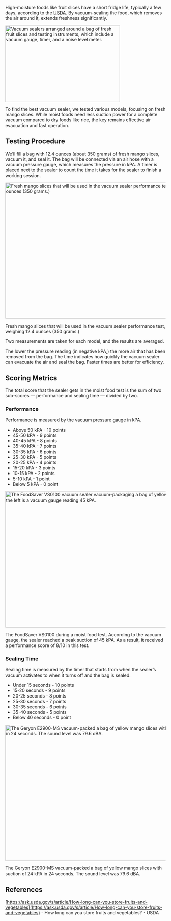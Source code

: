 High-moisture foods like fruit slices have a short fridge life, typically a few days, according to the [USDA](https://ask.usda.gov/s/article/How-long-can-you-store-fruits-and-vegetables). By vacuum-sealing the food, which removes the air around it, extends freshness significantly.

<img src="https://cdn.healthykitchen101.com/reviews/images/vacuum-sealers/moist-food-vacuum-sealer-test-cloziowrn00002k88ci4fd3wz.jpg" alt="Vacuum sealers arranged around a bag of fresh fruit slices and testing instruments, which include a vacuum gauge, timer, and a noise level meter." width="360" height="240">

To find the best vacuum sealer, we tested various models, focusing on fresh mango slices. While moist foods need less suction power for a complete vacuum compared to dry foods like rice, the key remains effective air evacuation and fast operation.

Testing Procedure
-----------------

We’ll fill a bag with 12.4 ounces (about 350 grams) of fresh mango slices, vacuum it, and seal it. The bag will be connected via an air hose with a vacuum pressure gauge, which measures the pressure in kPA. A timer is placed next to the sealer to count the time it takes for the sealer to finish a working session.

<img src="https://cdn.healthykitchen101.com/reviews/images/vacuum-sealers/fresh-mango-slices-for-vacuum-sealer-test-clozfj2rw0001ll88cvg3hlhm.jpg" alt="Fresh mango slices that will be used in the vacuum sealer performance test, weighing 12.4 ounces (350 grams.)" width="640" height="427">

Fresh mango slices that will be used in the vacuum sealer performance test, weighing 12.4 ounces (350 grams.)

Two measurements are taken for each model, and the results are averaged.

The lower the pressure reading (in negative kPA,) the more air that has been removed from the bag. The time indicates how quickly the vacuum sealer can evacuate the air and seal the bag. Faster times are better for efficiency.

Scoring Metrics
---------------

The total score that the sealer gets in the moist food test is the sum of two sub-scores — performance and sealing time — divided by two.

### Performance 

Performance is measured by the vacuum pressure gauge in kPA.

*   Above 50 kPA - 10 points
*   45-50 kPA - 9 points
*   40-45 kPA - 8 points
*   35-40 kPA - 7 points
*   30-35 kPA - 6 points
*   25-30 kPA - 5 points
*   20-25 kPA - 4 points
*   15-20 kPA - 3 points
*   10-15 kPA - 2 points
*   5-10 kPA - 1 point
*   Below 5 kPA - 0 point

<img src="https://cdn.healthykitchen101.com/reviews/images/vacuum-sealers/foodsaver-vs0100-during-moist-food-test-cloz51zij000lfi883lkb37c1.jpg" alt="The FoodSaver VS0100 vacuum sealer vacuum-packaging a bag of yellow mango slices. To the left is a vacuum gauge reading 45 kPA." width="640" height="427">

The FoodSaver VS0100 during a moist food test. According to the vacuum gauge, the sealer reached a peak suction of 45 kPA. As a result, it received a performance score of 8/10 in this test.

### Sealing Time

Sealing time is measured by the timer that starts from when the sealer’s vacuum activates to when it turns off and the bag is sealed.

*   Under 15 seconds - 10 points
*   15-20 seconds - 9 points
*   20-25 seconds - 8 points
*   25-30 seconds - 7 points
*   30-35 seconds - 6 points
*   35-40 seconds - 5 points
*   Below 40 seconds - 0 point

<img src="https://cdn.healthykitchen101.com/reviews/images/vacuum-sealers/geryon-e2900-ms-during-moist-food-test-cloz53kc6000mfi8886voabiv.jpg" alt="The Geryon E2900-MS vacuum-packed a bag of yellow mango slices with suction of 24 kPA in 24 seconds. The sound level was 79.6 dBA." width="640" height="427">

The Geryon E2900-MS vacuum-packed a bag of yellow mango slices with suction of 24 kPA in 24 seconds. The sound level was 79.6 dBA.

References
----------

[https://ask.usda.gov/s/article/How-long-can-you-store-fruits-and-vegetables](https://ask.usda.gov/s/article/How-long-can-you-store-fruits-and-vegetables) - How long can you store fruits and vegetables? - USDA